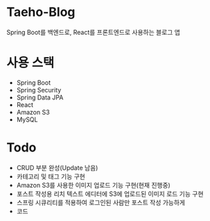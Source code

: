 # Taeho-Blog
Spring Boot를 백엔드로, React를 프론트엔드로 사용하는 블로그 앱

# 사용 스택
- Spring Boot
- Spring Security
- Spring Data JPA
- React
- Amazon S3
- MySQL

# Todo
- CRUD 부분 완성(Update 남음)
- 카테고리 및 태그 기능 구현
- Amazon S3를 사용한 이미지 업로드 기능 구현(현재 진행중)
- 포스트 작성용 리치 텍스트 에디터에 S3에 업로드된 이미지 로드 기능 구현
- 스프링 시큐리티를 적용하여 로그인된 사람만 포스트 작성 가능하게 
- 코드 

